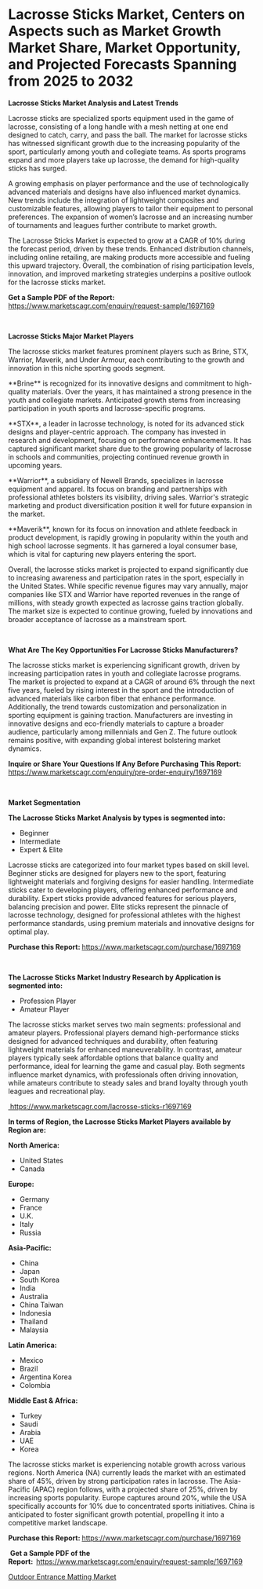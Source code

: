 <p><h1>Lacrosse Sticks Market, Centers on Aspects such as Market Growth Market Share, Market Opportunity, and Projected Forecasts Spanning from 2025 to 2032</h1></p><p><strong>Lacrosse Sticks Market Analysis and Latest Trends</strong></p>
<p><p>Lacrosse sticks are specialized sports equipment used in the game of lacrosse, consisting of a long handle with a mesh netting at one end designed to catch, carry, and pass the ball. The market for lacrosse sticks has witnessed significant growth due to the increasing popularity of the sport, particularly among youth and collegiate teams. As sports programs expand and more players take up lacrosse, the demand for high-quality sticks has surged.</p><p>A growing emphasis on player performance and the use of technologically advanced materials and designs have also influenced market dynamics. New trends include the integration of lightweight composites and customizable features, allowing players to tailor their equipment to personal preferences. The expansion of women’s lacrosse and an increasing number of tournaments and leagues further contribute to market growth.</p><p>The Lacrosse Sticks Market is expected to grow at a CAGR of 10% during the forecast period, driven by these trends. Enhanced distribution channels, including online retailing, are making products more accessible and fueling this upward trajectory. Overall, the combination of rising participation levels, innovation, and improved marketing strategies underpins a positive outlook for the lacrosse sticks market.</p></p>
<p><strong>Get a Sample PDF of the Report:&nbsp;</strong> <a href="https://www.marketscagr.com/enquiry/request-sample/1697169?utm_campaign=1868&utm_medium=2&utm_source=Github&utm_content=ia&utm_term=06022025&utm_id=lacrosse-sticks">https://www.marketscagr.com/enquiry/request-sample/1697169</a></p>
<p>&nbsp;</p>
<p><strong>Lacrosse Sticks Major Market Players</strong></p>
<p><p>The lacrosse sticks market features prominent players such as Brine, STX, Warrior, Maverik, and Under Armour, each contributing to the growth and innovation in this niche sporting goods segment. </p><p>**Brine** is recognized for its innovative designs and commitment to high-quality materials. Over the years, it has maintained a strong presence in the youth and collegiate markets. Anticipated growth stems from increasing participation in youth sports and lacrosse-specific programs.</p><p>**STX**, a leader in lacrosse technology, is noted for its advanced stick designs and player-centric approach. The company has invested in research and development, focusing on performance enhancements. It has captured significant market share due to the growing popularity of lacrosse in schools and communities, projecting continued revenue growth in upcoming years.</p><p>**Warrior**, a subsidiary of Newell Brands, specializes in lacrosse equipment and apparel. Its focus on branding and partnerships with professional athletes bolsters its visibility, driving sales. Warrior's strategic marketing and product diversification position it well for future expansion in the market.</p><p>**Maverik**, known for its focus on innovation and athlete feedback in product development, is rapidly growing in popularity within the youth and high school lacrosse segments. It has garnered a loyal consumer base, which is vital for capturing new players entering the sport.</p><p>Overall, the lacrosse sticks market is projected to expand significantly due to increasing awareness and participation rates in the sport, especially in the United States. While specific revenue figures may vary annually, major companies like STX and Warrior have reported revenues in the range of millions, with steady growth expected as lacrosse gains traction globally. The market size is expected to continue growing, fueled by innovations and broader acceptance of lacrosse as a mainstream sport.</p></p>
<p>&nbsp;</p>
<p><strong>What Are The Key Opportunities For Lacrosse Sticks Manufacturers?</strong></p>
<p><p>The lacrosse sticks market is experiencing significant growth, driven by increasing participation rates in youth and collegiate lacrosse programs. The market is projected to expand at a CAGR of around 6% through the next five years, fueled by rising interest in the sport and the introduction of advanced materials like carbon fiber that enhance performance. Additionally, the trend towards customization and personalization in sporting equipment is gaining traction. Manufacturers are investing in innovative designs and eco-friendly materials to capture a broader audience, particularly among millennials and Gen Z. The future outlook remains positive, with expanding global interest bolstering market dynamics.</p></p>
<p><strong>Inquire or Share Your Questions If Any Before Purchasing This Report:</strong> <a href="https://www.marketscagr.com/enquiry/pre-order-enquiry/1697169?utm_campaign=1868&utm_medium=2&utm_source=Github&utm_content=ia&utm_term=06022025&utm_id=lacrosse-sticks">https://www.marketscagr.com/enquiry/pre-order-enquiry/1697169</a></p>
<p>&nbsp;</p>
<p><strong>Market Segmentation</strong></p>
<p><strong>The Lacrosse Sticks Market Analysis by types is segmented into:</strong></p>
<p><ul><li>Beginner</li><li>Intermediate</li><li>Expert & Elite</li></ul></p>
<p><p>Lacrosse sticks are categorized into four market types based on skill level. Beginner sticks are designed for players new to the sport, featuring lightweight materials and forgiving designs for easier handling. Intermediate sticks cater to developing players, offering enhanced performance and durability. Expert sticks provide advanced features for serious players, balancing precision and power. Elite sticks represent the pinnacle of lacrosse technology, designed for professional athletes with the highest performance standards, using premium materials and innovative designs for optimal play.</p></p>
<p><strong>Purchase this Report:&nbsp;</strong><a href="https://www.marketscagr.com/purchase/1697169?utm_campaign=1868&utm_medium=2&utm_source=Github&utm_content=ia&utm_term=06022025&utm_id=lacrosse-sticks">https://www.marketscagr.com/purchase/1697169</a></p>
<p>&nbsp;</p>
<p><strong>The Lacrosse Sticks Market Industry Research by Application is segmented into:</strong></p>
<p><ul><li>Profession Player</li><li>Amateur Player</li></ul></p>
<p><p>The lacrosse sticks market serves two main segments: professional and amateur players. Professional players demand high-performance sticks designed for advanced techniques and durability, often featuring lightweight materials for enhanced maneuverability. In contrast, amateur players typically seek affordable options that balance quality and performance, ideal for learning the game and casual play. Both segments influence market dynamics, with professionals often driving innovation, while amateurs contribute to steady sales and brand loyalty through youth leagues and recreational play.</p></p>
<p><a href="https://www.marketscagr.com/lacrosse-sticks-r1697169?utm_campaign=1868&utm_medium=2&utm_source=Github&utm_content=ia&utm_term=06022025&utm_id=lacrosse-sticks">&nbsp;https://www.marketscagr.com/lacrosse-sticks-r1697169</a></p>
<p><strong>In terms of Region, the Lacrosse Sticks Market Players available by Region are:</strong></p>
<p>
    <p> <strong> North America: </strong>
        <ul>
            <li>United States</li>
            <li>Canada</li>
        </ul>
        </p> 
    <p> <strong> Europe: </strong>
        <ul>
            <li>Germany</li>
            <li>France</li>
            <li>U.K.</li>
            <li>Italy</li>
            <li>Russia</li>
        </ul>
        </p> 
    <p> <strong> Asia-Pacific: </strong>
        <ul>
            <li>China</li>
            <li>Japan</li>
            <li>South Korea</li>
            <li>India</li>
            <li>Australia</li>
            <li>China Taiwan</li>
            <li>Indonesia</li>
            <li>Thailand</li>
            <li>Malaysia</li>
        </ul>
        </p> 
    <p> <strong> Latin America: </strong>
        <ul>
            <li>Mexico</li>
            <li>Brazil</li>
            <li>Argentina Korea</li>
            <li>Colombia</li>
        </ul>
        </p> 
    <p> <strong> Middle East & Africa: </strong>
        <ul>
            <li>Turkey</li>
            <li>Saudi</li>
            <li>Arabia</li>
            <li>UAE</li>
            <li>Korea</li>
        </ul>
    </p>
    </p>
<p><p>The lacrosse sticks market is experiencing notable growth across various regions. North America (NA) currently leads the market with an estimated share of 45%, driven by strong participation rates in lacrosse. The Asia-Pacific (APAC) region follows, with a projected share of 25%, driven by increasing sports popularity. Europe captures around 20%, while the USA specifically accounts for 10% due to concentrated sports initiatives. China is anticipated to foster significant growth potential, propelling it into a competitive market landscape.</p></p>
<p><strong>Purchase this Report: </strong><a href="https://www.marketscagr.com/purchase/1697169?utm_campaign=1868&utm_medium=2&utm_source=Github&utm_content=ia&utm_term=06022025&utm_id=lacrosse-sticks">https://www.marketscagr.com/purchase/1697169</a></p>
<p>&nbsp;<strong>Get a Sample PDF of the Report:&nbsp;&nbsp;</strong><a href="https://www.marketscagr.com/enquiry/request-sample/1697169?utm_campaign=1868&utm_medium=2&utm_source=Github&utm_content=ia&utm_term=06022025&utm_id=lacrosse-sticks">https://www.marketscagr.com/enquiry/request-sample/1697169</a></p>
<p><strong></strong></p>
<p><p><a href="https://github.com/Krish2023na/Market-Research-Report-List-7/blob/main/outdoor-entrance-matting-market.md?utm_campaign=1868&utm_medium=2&utm_source=Github&utm_content=ia&utm_term=06022025&utm_id=lacrosse-sticks">Outdoor Entrance Matting Market</a></p></p>